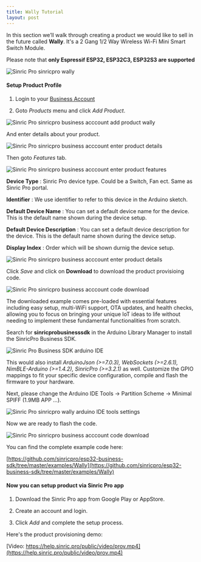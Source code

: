 ```yaml
---
title: Wally Tutorial
layout: post
---
```


In this section we’ll walk through creating a product we would like to sell in the future called **Wally**.  It's a 2 Gang 1/2 Way Wireless Wi-Fi Mini Smart Switch Module.

Please note that **only Espressif ESP32, ESP32C3, ESP32S3 are supported**

![Sinric Pro sinricpro wally](https://help.sinric.pro/public/img/sinricpro-wally.png)

#### Setup Product Profile
1. Login to your [Business Account](https://biz-portal.sinric.pro/)

2. Goto *Products* menu and click *Add Product*.

![Sinric Pro sinricpro business acccount add product wally](https://help.sinric.pro/public/img/sinricpro-biz-acccount-add-product.png)

And enter details about your product.

![Sinric Pro sinricpro business acccount enter product details](https://help.sinric.pro/public/img/sinricpro-biz-acccount-enter-product-details.png)

Then goto *Features* tab.

![Sinric Pro sinricpro business acccount enter product features](https://help.sinric.pro/public/img/sinricpro-biz-acccount-enter-product-features.png)

**Device Type** : Sinric Pro device type. Could be a Switch, Fan ect. Same as Sinric Pro portal. 

**Identifier** : We use identifier to refer to this device in the Arduino sketch. 

**Default Device Name** : You can set a default device name for the device. This is the default name shown during the device setup.

**Default Device Description** : You can set a default device description for the device. This is the default name shown during the device setup.

**Display Index** : Order which will be shown durnig the device setup.

![Sinric Pro sinricpro business acccount enter product details](https://help.sinric.pro/public/img/sinricpro-biz-acccount-setup-default-values-example.png)

Click *Save* and click on **Download** to download the product provisioing code.

![Sinric Pro sinricpro business acccount code download](https://help.sinric.pro/public/img/sinricpro-biz-acccount-setup-code-download.png)

The downloaded example comes pre-loaded with essential features including easy setup, multi-WiFi support, OTA updates, and health checks, allowing you to focus on bringing your unique IoT ideas to life without needing to implement these fundamental functionalities from scratch.

Search for **sinricprobusinesssdk** in the Arduino Library Manager to install the SinricPro Business SDK. 

![Sinric Pro Business SDK arduino IDE](https://help.sinric.pro/public/img/sinricpro-business-sdk.png)

This would also install *ArduinoJson (>=7.0.3), WebSockets (>=2.6.1), NimBLE-Arduino (>=1.4.2), SinricPro (>=3.2.1)* as well. Customize the GPIO mappings to fit your specific device configuration, compile and flash the firmware to your hardware.

Next, please change the Arduino IDE Tools -> Partition Scheme -> Minimal SPIFF (1.9MB APP ...). 

![Sinric Pro sinricpro wally arduino IDE tools settings](https://help.sinric.pro/public/img/arduino-ide-settings.png)

Now we are ready to flash the code.

![Sinric Pro sinricpro business acccount code download](https://help.sinric.pro/public/img/sinricpro-biz-acccount-setup-code-arduino-ide.png)

You can find the complete example code here:

[https://github.com/sinricpro/esp32-business-sdk/tree/master/examples/Wally](https://github.com/sinricpro/esp32-business-sdk/tree/master/examples/Wally)

#### Now you can setup product via Sinric Pro app
1. Download the Sinric Pro app from Google Play or AppStore.

2. Create an account and login.

3. Click *Add* and complete the setup process. 

Here's the product provisioning demo:

[Video: https://help.sinric.pro/public/video/prov.mp4](https://help.sinric.pro/public/video/prov.mp4)
